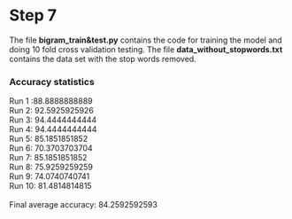 # Step 7
The file <b>bigram_train&test.py</b> contains the code for training the model and doing 10 fold cross validation testing.
The file <b>data_without_stopwords.txt</b> contains the data set with the stop words removed.
<h3>Accuracy statistics</h3>
Run 1 :88.8888888889<br />
Run 2: 92.5925925926<br />
Run 3: 94.4444444444<br />
Run 4: 94.4444444444<br />
Run 5: 85.1851851852<br />
Run 6: 70.3703703704<br />
Run 7: 85.1851851852<br />
Run 8: 75.9259259259<br />
Run 9: 74.0740740741<br />
Run 10: 81.4814814815<br />
<br />
Final average accuracy: 84.2592592593<br />
